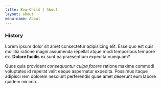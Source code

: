 ```yaml
---
title: Bow-Child | About
layout: about
menu-name: About
---
```


### History

Lorem ipsum dolor sit amet consectetur adipisicing elit. Esse quo est quis mollitia ratione magni assumenda repellat atque modi temporibus tempore ex. **Dolore facilis** ex sunt ea praesentium expedita numquam?

Quos quia provident *consequuntur culpa facere* ratione maxime commodi voluptates id repellat velit eaque aspernatur expedita. Possimus itaque adipisci rem dolorem nesciunt perferendis quae amet deserunt eum labore quidem minima.